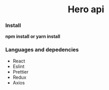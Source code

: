 <h1 align="center">Hero api</h1>

### Install

<b>npm install or yarn install</b>

### Languages and depedencies

<ul>
  <li>React</li>
  <li>Eslint</li>
  <li>Prettier</li>
  <li>Redux</li>
  <li>Axios</li>
</ul>
